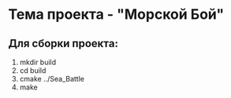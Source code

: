Тема проекта - "Морской Бой"
============================
Для сборки проекта:
-------------------
1) mkdir build
2) cd build
3) cmake ../Sea_Battle
4) make
